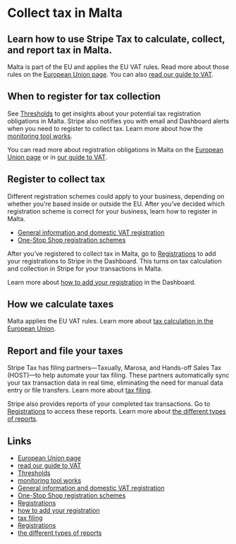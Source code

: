 # Collect tax in Malta

## Learn how to use Stripe Tax to calculate, collect, and report tax in Malta.

Malta is part of the EU and applies the EU VAT rules. Read more about those
rules on the [European Union
page](https://docs.stripe.com/tax/supported-countries/european-union). You can
also [read our guide to
VAT](https://stripe.com/guides/tax-registration-process-europe).

## When to register for tax collection

See [Thresholds](https://dashboard.stripe.com/tax/thresholds) to get insights
about your potential tax registration obligations in Malta. Stripe also notifies
you with email and Dashboard alerts when you need to register to collect tax.
Learn more about how the [monitoring tool
works](https://docs.stripe.com/tax/monitoring).

You can read more about registration obligations in Malta on the [European Union
page](https://docs.stripe.com/tax/supported-countries/european-union) or in [our
guide to VAT](https://stripe.com/guides/tax-registration-process-europe).

## Register to collect tax

Different registration schemes could apply to your business, depending on
whether you’re based inside or outside the EU. After you’ve decided which
registration scheme is correct for your business, learn how to register in
Malta.

- [General information and domestic VAT
registration](https://cfr.gov.mt/en/faqs/Pages/VAT/VAT-FAQs.aspx)
- [One-Stop Shop registration
schemes](https://cfr.gov.mt/en/eServices/Pages/OSS.aspx)

After you’ve registered to collect tax in Malta, go to
[Registrations](https://dashboard.stripe.com/tax/registrations?location=mt) to
add your registrations to Stripe in the Dashboard. This turns on tax calculation
and collection in Stripe for your transactions in Malta.

Learn more about [how to add your
registration](https://docs.stripe.com/tax/registering#track-your-registrations-in-the-tax-dashboard)
in the Dashboard.

## How we calculate taxes

Malta applies the EU VAT rules. Learn more about [tax calculation in the
European Union](https://docs.stripe.com/tax/supported-countries/european-union).

## Report and file your taxes

Stripe Tax has filing partners—Taxually, Marosa, and Hands-off Sales Tax
(HOST)—to help automate your tax filing. These partners automatically sync your
tax transaction data in real time, eliminating the need for manual data entry or
file transfers. Learn more about [tax
filing](https://docs.stripe.com/tax/filing).

Stripe also provides reports of your completed tax transactions. Go to
[Registrations](https://dashboard.stripe.com/tax/registrations) to access these
reports. Learn more about [the different types of
reports](https://docs.stripe.com/tax/reports).

## Links

- [European Union
page](https://docs.stripe.com/tax/supported-countries/european-union)
- [read our guide to
VAT](https://stripe.com/guides/tax-registration-process-europe)
- [Thresholds](https://dashboard.stripe.com/tax/thresholds)
- [monitoring tool works](https://docs.stripe.com/tax/monitoring)
- [General information and domestic VAT
registration](https://cfr.gov.mt/en/faqs/Pages/VAT/VAT-FAQs.aspx)
- [One-Stop Shop registration
schemes](https://cfr.gov.mt/en/eServices/Pages/OSS.aspx)
- [Registrations](https://dashboard.stripe.com/tax/registrations?location=mt)
- [how to add your
registration](https://docs.stripe.com/tax/registering#track-your-registrations-in-the-tax-dashboard)
- [tax filing](https://docs.stripe.com/tax/filing)
- [Registrations](https://dashboard.stripe.com/tax/registrations)
- [the different types of reports](https://docs.stripe.com/tax/reports)